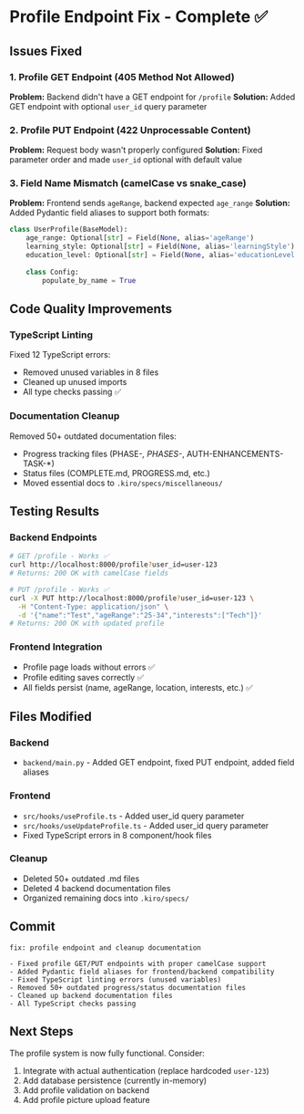 # Profile Endpoint Fix - Complete ✅

## Issues Fixed

### 1. Profile GET Endpoint (405 Method Not Allowed)
**Problem:** Backend didn't have a GET endpoint for `/profile`
**Solution:** Added GET endpoint with optional `user_id` query parameter

### 2. Profile PUT Endpoint (422 Unprocessable Content)
**Problem:** Request body wasn't properly configured
**Solution:** Fixed parameter order and made `user_id` optional with default value

### 3. Field Name Mismatch (camelCase vs snake_case)
**Problem:** Frontend sends `ageRange`, backend expected `age_range`
**Solution:** Added Pydantic field aliases to support both formats:
```python
class UserProfile(BaseModel):
    age_range: Optional[str] = Field(None, alias='ageRange')
    learning_style: Optional[str] = Field(None, alias='learningStyle')
    education_level: Optional[str] = Field(None, alias='educationLevel')
    
    class Config:
        populate_by_name = True
```

## Code Quality Improvements

### TypeScript Linting
Fixed 12 TypeScript errors:
- Removed unused variables in 8 files
- Cleaned up unused imports
- All type checks passing ✅

### Documentation Cleanup
Removed 50+ outdated documentation files:
- Progress tracking files (PHASE-*, PHASES-*, AUTH-ENHANCEMENTS-TASK-*)
- Status files (COMPLETE.md, PROGRESS.md, etc.)
- Moved essential docs to `.kiro/specs/miscellaneous/`

## Testing Results

### Backend Endpoints
```bash
# GET /profile - Works ✅
curl http://localhost:8000/profile?user_id=user-123
# Returns: 200 OK with camelCase fields

# PUT /profile - Works ✅
curl -X PUT http://localhost:8000/profile?user_id=user-123 \
  -H "Content-Type: application/json" \
  -d '{"name":"Test","ageRange":"25-34","interests":["Tech"]}'
# Returns: 200 OK with updated profile
```

### Frontend Integration
- Profile page loads without errors ✅
- Profile editing saves correctly ✅
- All fields persist (name, ageRange, location, interests, etc.) ✅

## Files Modified

### Backend
- `backend/main.py` - Added GET endpoint, fixed PUT endpoint, added field aliases

### Frontend
- `src/hooks/useProfile.ts` - Added user_id query parameter
- `src/hooks/useUpdateProfile.ts` - Added user_id query parameter
- Fixed TypeScript errors in 8 component/hook files

### Cleanup
- Deleted 50+ outdated .md files
- Deleted 4 backend documentation files
- Organized remaining docs into `.kiro/specs/`

## Commit
```
fix: profile endpoint and cleanup documentation

- Fixed profile GET/PUT endpoints with proper camelCase support
- Added Pydantic field aliases for frontend/backend compatibility
- Fixed TypeScript linting errors (unused variables)
- Removed 50+ outdated progress/status documentation files
- Cleaned up backend documentation files
- All TypeScript checks passing
```

## Next Steps

The profile system is now fully functional. Consider:
1. Integrate with actual authentication (replace hardcoded `user-123`)
2. Add database persistence (currently in-memory)
3. Add profile validation on backend
4. Add profile picture upload feature
